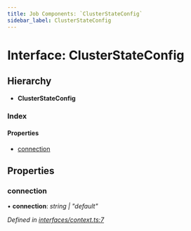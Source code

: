 ```yaml
---
title: Job Components: `ClusterStateConfig`
sidebar_label: ClusterStateConfig
---
```


# Interface: ClusterStateConfig

## Hierarchy

* **ClusterStateConfig**

### Index

#### Properties

* [connection](clusterstateconfig.md#connection)

## Properties

###  connection

• **connection**: *string | "default"*

*Defined in [interfaces/context.ts:7](https://github.com/terascope/teraslice/blob/a2250fb9/packages/job-components/src/interfaces/context.ts#L7)*
